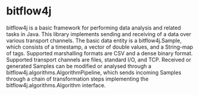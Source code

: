 # bitflow4j
bitflow4j is a basic framework for performing data analysis and related tasks in Java.
This library implements sending and receiving of a data over various transport channels.
The basic data entity is a bitflow4j.Sample, which consists of a timestamp, a vector of double values, and a String-map of tags.
Supported marshalling formats are CSV and a dense binary format.
Supported transport channels are files, standard I/O, and TCP.
Received or generated Samples can be modified or analysed through a bitflow4j.algorithms.AlgorithmPipeline, which sends incoming Samples through a chain of transformation steps implementing the bitflow4j.algorithms.Algorithm interface.

